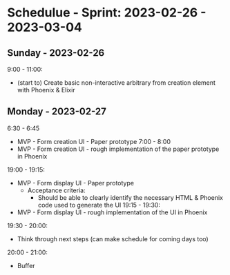 # Schedulue - Sprint: 2023-02-26 - 2023-03-04

## Sunday - 2023-02-26

9:00 - 11:00:
- (start to) Create basic non-interactive arbitrary from creation element with Phoenix & Elixir

## Monday - 2023-02-27

6:30 - 6:45
- MVP - Form creation UI - Paper prototype
7:00 - 8:00
- MVP - Form creation UI - rough implementation of the paper prototype in Phoenix

19:00 - 19:15:
- MVP - Form display UI - Paper prototype
  - Acceptance criteria:
    - Should be able to clearly identify the necessary HTML & Phoenix code used to generate the UI
19:15 - 19:30:
- MVP - Form display UI - rough implementation of the UI in Phoenix

19:30 - 20:00:
- Think through next steps (can make schedule for coming days too)

20:00 - 21:00:
- Buffer
